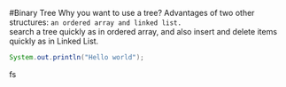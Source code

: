 #Binary Tree
Why you want to use a tree? Advantages of two other structures: `an ordered array and linked list.`  
search a tree quickly as in ordered array, and also insert and delete items quickly as in Linked List.
```java
System.out.println("Hello world");  
```
fs
